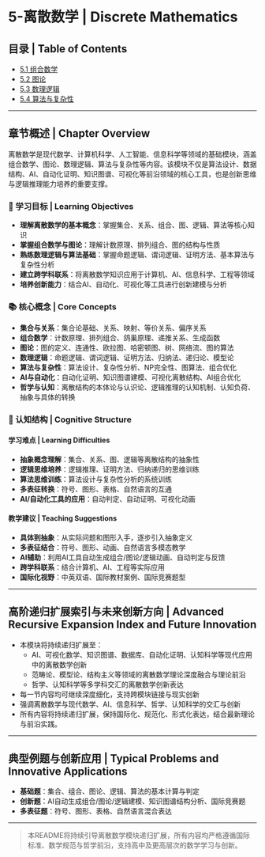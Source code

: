 # 5-离散数学 | Discrete Mathematics

## 目录 | Table of Contents

- [5.1 组合数学](./5.1-组合数学.md)
- [5.2 图论](./5.2-图论.md)
- [5.3 数理逻辑](./5.3-数理逻辑.md)
- [5.4 算法与复杂性](./5.4-算法与复杂性.md)

---

## 章节概述 | Chapter Overview

离散数学是现代数学、计算机科学、人工智能、信息科学等领域的基础模块，涵盖组合数学、图论、数理逻辑、算法与复杂性等内容。该模块不仅是算法设计、数据结构、AI、自动化证明、知识图谱、可视化等前沿领域的核心工具，也是创新思维与逻辑推理能力培养的重要支撑。

### 🎯 学习目标 | Learning Objectives

- **理解离散数学的基本概念**：掌握集合、关系、组合、图、逻辑、算法等核心知识
- **掌握组合数学与图论**：理解计数原理、排列组合、图的结构与性质
- **熟练数理逻辑与算法基础**：掌握命题逻辑、谓词逻辑、证明方法、基本算法与复杂性分析
- **建立跨学科联系**：将离散数学知识应用于计算机、AI、信息科学、工程等领域
- **培养创新能力**：结合AI、自动化、可视化等工具进行创新建模与分析

### 📚 核心概念 | Core Concepts

- **集合与关系**：集合论基础、关系、映射、等价关系、偏序关系
- **组合数学**：计数原理、排列组合、鸽巢原理、递推关系、生成函数
- **图论**：图的定义、连通性、欧拉图、哈密顿图、树、网络流、图的算法
- **数理逻辑**：命题逻辑、谓词逻辑、证明方法、归纳法、递归论、模型论
- **算法与复杂性**：算法设计、复杂性分析、NP完全性、图算法、组合优化
- **AI与自动化**：自动化证明、知识图谱建模、可视化离散结构、AI组合优化
- **哲学与认知**：离散结构的本体论与认识论、逻辑推理的认知机制、认知负荷、抽象与具体的转换

### 🧠 认知结构 | Cognitive Structure

#### 学习难点 | Learning Difficulties

- **抽象概念理解**：集合、关系、图、逻辑等离散结构的抽象性
- **逻辑思维培养**：逻辑推理、证明方法、归纳递归的思维训练
- **算法思维训练**：算法设计与复杂性分析的系统训练
- **多表征转换**：符号、图形、表格、自然语言的互通
- **AI/自动化工具的应用**：自动判定、自动证明、可视化动画

#### 教学建议 | Teaching Suggestions

- **具体到抽象**：从实际问题和图形入手，逐步引入抽象定义
- **多表征结合**：符号、图形、动画、自然语言多模态教学
- **AI辅助**：利用AI工具自动生成组合/图论/逻辑动画、自动判定与反馈
- **跨学科联系**：结合计算机、AI、工程等实际应用
- **国际化视野**：中英双语、国际教材案例、国际竞赛题型

---

## 高阶递归扩展索引与未来创新方向 | Advanced Recursive Expansion Index and Future Innovation

- 本模块将持续递归扩展至：
  - AI、可视化数学、知识图谱、数据库、自动化证明、认知科学等现代应用中的离散数学创新
  - 范畴论、模型论、结构主义等领域的离散数学理论深度融合与理论前沿
  - 哲学、认知科学等多学科交汇的离散数学创新表达
- 每一节内容均可继续深度细化，支持跨模块链接与现实创新
- 强调离散数学与现代数学、AI、信息科学、哲学、认知科学的交汇与创新
- 所有内容将持续递归扩展，保持国际化、规范化、形式化表达，结合最新理论与前沿实践。

---

## 典型例题与创新应用 | Typical Problems and Innovative Applications

- **基础题**：集合、组合、图论、逻辑、算法的基本计算与判定
- **创新题**：AI自动生成组合/图论/逻辑建模、知识图谱结构分析、国际竞赛题
- **多表征题**：符号、图形、表格、自然语言混合表达

---

> 本README将持续引导离散数学模块递归扩展，所有内容均严格遵循国际标准、数学规范与哲学前沿，支持高中及更高层次的数学学习与创新。
